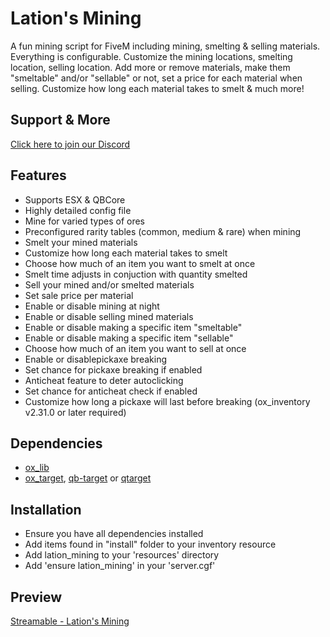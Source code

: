 # Lation's Mining
A fun mining script for FiveM including mining, smelting & selling materials. Everything is configurable. Customize the mining locations, smelting location, selling location. Add more or remove materials, make them "smeltable" and/or "sellable" or not, set a price for each material when selling. Customize how long each material takes to smelt & much more!

## Support & More
[Click here to join our Discord](https://discord.gg/9EbY4nM5uu)

## Features
- Supports ESX & QBCore
- Highly detailed config file
- Mine for varied types of ores
- Preconfigured rarity tables (common, medium & rare) when mining
- Smelt your mined materials
- Customize how long each material takes to smelt
- Choose how much of an item you want to smelt at once
- Smelt time adjusts in conjuction with quantity smelted
- Sell your mined and/or smelted materials
- Set sale price per material
- Enable or disable mining at night
- Enable or disable selling mined materials
- Enable or disable making a specific item "smeltable"
- Enable or disable making a specific item "sellable"
- Choose how much of an item you want to sell at once
- Enable or disablepickaxe breaking
- Set chance for pickaxe breaking if enabled
- Anticheat feature to deter autoclicking
- Set chance for anticheat check if enabled
- Customize how long a pickaxe will last before breaking (ox_inventory v2.31.0 or later required)


## Dependencies
- [ox_lib](https://github.com/overextended/ox_lib/releases)
- [ox_target](https://github.com/overextended/ox_target/releases), [qb-target](https://github.com/qbcore-framework/qb-target) or [qtarget](https://github.com/overextended/ox_target/releases)

## Installation
- Ensure you have all dependencies installed
- Add items found in "install" folder to your inventory resource
- Add lation_mining to your 'resources' directory
- Add 'ensure lation_mining' in your 'server.cgf'

## Preview
[Streamable - Lation's Mining](https://streamable.com/q8xp0l)

